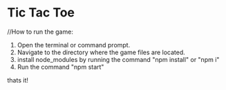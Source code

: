 # Tic Tac Toe

 //How to run the game:

 1. Open the terminal or command prompt.
 2. Navigate to the directory where the game files are located.
 3. install node_modules by running the command "npm install" or "npm i"
 3. Run the command "npm start"

 thats it!